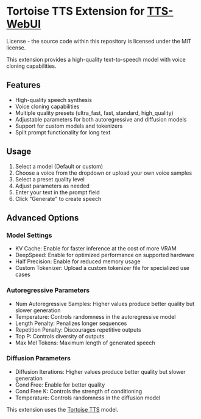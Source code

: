 # Tortoise TTS Extension for [TTS-WebUI](https://github.com/rsxdalv/tts-webui)

License - the source code within this repository is licensed under the MIT license.

This extension provides a high-quality text-to-speech model with voice cloning capabilities.

## Features

- High-quality speech synthesis
- Voice cloning capabilities
- Multiple quality presets (ultra_fast, fast, standard, high_quality)
- Adjustable parameters for both autoregressive and diffusion models
- Support for custom models and tokenizers
- Split prompt functionality for long text

## Usage

1. Select a model (Default or custom)
2. Choose a voice from the dropdown or upload your own voice samples
3. Select a preset quality level
4. Adjust parameters as needed
5. Enter your text in the prompt field
6. Click "Generate" to create speech

## Advanced Options

### Model Settings
- KV Cache: Enable for faster inference at the cost of more VRAM
- DeepSpeed: Enable for optimized performance on supported hardware
- Half Precision: Enable for reduced memory usage
- Custom Tokenizer: Upload a custom tokenizer file for specialized use cases

### Autoregressive Parameters
- Num Autoregressive Samples: Higher values produce better quality but slower generation
- Temperature: Controls randomness in the autoregressive model
- Length Penalty: Penalizes longer sequences
- Repetition Penalty: Discourages repetitive outputs
- Top P: Controls diversity of outputs
- Max Mel Tokens: Maximum length of generated speech

### Diffusion Parameters
- Diffusion Iterations: Higher values produce better quality but slower generation
- Cond Free: Enable for better quality
- Cond Free K: Controls the strength of conditioning
- Temperature: Controls randomness in the diffusion model

This extension uses the [Tortoise TTS](https://github.com/neonbjb/tortoise-tts) model.
